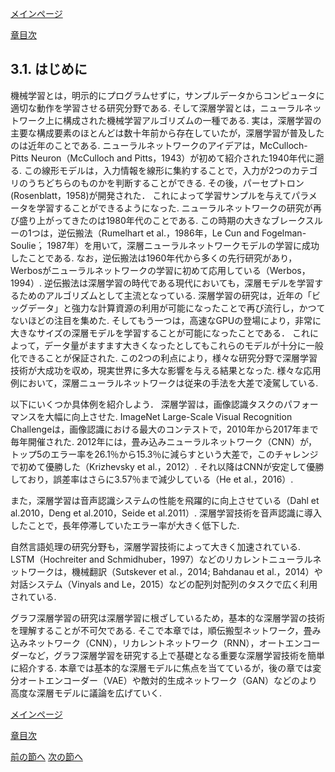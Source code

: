 [メインページ](../../index.markdown)

[章目次](./chap3.md)
## 3.1. はじめに

機械学習とは，明示的にプログラムせずに，サンプルデータからコンピュータに適切な動作を学習させる研究分野である.
そして深層学習とは，ニューラルネットワーク上に構成された機械学習アルゴリズムの一種である.
実は，深層学習の主要な構成要素のほとんどは数十年前から存在していたが，深層学習が普及したのは近年のことである.
ニューラルネットワークのアイデアは，McCulloch-Pitts Neuron（McCulloch
and Pitts，1943）が初めて紹介された1940年代に遡る.
この線形モデルは，入力情報を線形に集約することで，入力が2つのカテゴリのうちどちらのものかを判断することができる.
その後，パーセプトロン(Rosenblatt，1958)が開発された．
これによって学習サンプルを与えてパラメータを学習することができるようになった.
ニューラルネットワークの研究が再び盛り上がってきたのは1980年代のことである.
この時期の大きなブレークスルーの1つは，逆伝搬法（Rumelhart et
al.，1986年，Le Cun and Fogelman-Soulie
́，1987年）を用いて，深層ニューラルネットワークモデルの学習に成功したことである.
なお，逆伝搬法は1960年代から多くの先行研究があり，Werbosがニューラルネットワークの学習に初めて応用している（Werbos，1994）.
逆伝搬法は深層学習の時代である現代においても，深層モデルを学習するためのアルゴリズムとして主流となっている.
深層学習の研究は，近年の「ビッグデータ」と強力な計算資源の利用が可能になったことで再び流行し，かつてないほどの注目を集めた.
そしてもう一つは，高速なGPUの登場により，非常に大きなサイズの深層モデルを学習することが可能になったことである．
これによって，データ量がますます大きくなったとしてもこれらのモデルが十分に一般化できることが保証された.
この2つの利点により，様々な研究分野で深層学習技術が大成功を収め，現実世界に多大な影響を与える結果となった.
様々な応用例において，深層ニューラルネットワークは従来の手法を大差で凌駕している.

以下にいくつか具体例を紹介しよう．
深層学習は，画像認識タスクのパフォーマンスを大幅に向上させた. ImageNet
Large-Scale Visual Recognition
Challengeは，画像認識における最大のコンテストで，2010年から2017年まで毎年開催された.
2012年には，畳み込みニューラルネットワーク（CNN）が，トップ5のエラー率を26.1％から15.3％に減らすという大差で，このチャレンジで初めて優勝した（Krizhevsky
et al.，2012）.
それ以降はCNNが安定して優勝しており，誤差率はさらに3.57％まで減少している（He
et al.，2016）.

また，深層学習は音声認識システムの性能を飛躍的に向上させている（Dahl et
al.2010，Deng et al.2010，Seide et al.2011）.
深層学習技術を音声認識に導入したことで，長年停滞していたエラー率が大きく低下した.

自然言語処理の研究分野も，深層学習技術によって大きく加速されている.
LSTM（Hochreiter and
Schmidhuber，1997）などのリカレントニューラルネットワークは，機械翻訳（Sutskever
et al.，2014; Bahdanau et al.，2014）や対話システム（Vinyals and
Le，2015）などの配列対配列のタスクで広く利用されている.

グラフ深層学習の研究は深層学習に根ざしているため，基本的な深層学習の技術を理解することが不可欠である.
そこで本章では，順伝搬型ネットワーク，畳み込みネットワーク（CNN），リカレントネットワーク（RNN），オートエンコーダーなど，グラフ深層学習を研究する上で基礎となる重要な深層学習技術を簡単に紹介する.
本章では基本的な深層モデルに焦点を当てているが，後の章では変分オートエンコーダー（VAE）や敵対的生成ネットワーク（GAN）などのより高度な深層モデルに議論を広げていく.


[メインページ](../../index.markdown)

[章目次](./chap3.md)

[前の節へ](./subsection_00.md) [次の節へ](./subsection_02.md)


